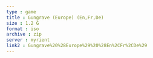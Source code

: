```yaml
---
type : game
title : Gungrave (Europe) (En,Fr,De)
size : 1.2 G
format : iso
archive : zip
server : myrient
link2 : Gungrave%20%28Europe%29%20%28En%2CFr%2CDe%29
---
```

